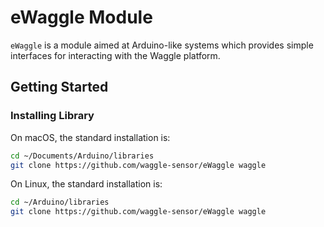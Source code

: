 # eWaggle Module

`eWaggle` is a module aimed at Arduino-like systems which provides simple interfaces
for interacting with the Waggle platform.

## Getting Started

### Installing Library

On macOS, the standard installation is:

```sh
cd ~/Documents/Arduino/libraries
git clone https://github.com/waggle-sensor/eWaggle waggle
```

On Linux, the standard installation is:

```sh
cd ~/Arduino/libraries
git clone https://github.com/waggle-sensor/eWaggle waggle
```
